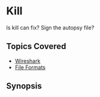 # Kill
Is kill can fix? Sign the autopsy file?
## Topics Covered

- [Wireshark](/forensics/what-is-wireshark/)
- [File Formats](/forensics/what-are-file-formats/)
## Synopsis


